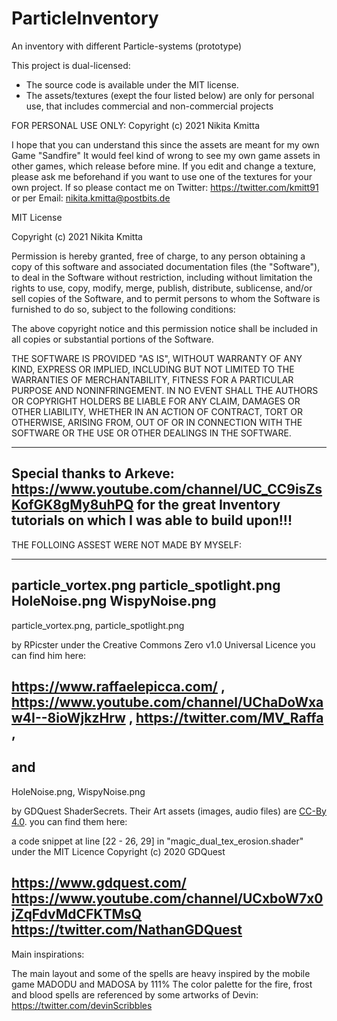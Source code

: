 # ParticleInventory
An inventory with different Particle-systems (prototype)


This project is dual-licensed:

- The source code is available under the MIT license.
- The assets/textures (exept the four listed below) are only for personal use, 
	that includes commercial and non-commercial projects



FOR PERSONAL USE ONLY:
Copyright (c) 2021 Nikita Kmitta

I hope that you can understand this since the assets are meant for my own Game "Sandfire"
It would feel kind of wrong to see my own game assets in other games, which release before mine.
If you edit and change a texture, please ask me beforehand if you want to use one of the textures for your own project.
	If so please contact me on Twitter: https://twitter.com/kmitt91
	or per Email: nikita.kmitta@postbits.de




MIT License

Copyright (c) 2021 Nikita Kmitta

Permission is hereby granted, free of charge, to any person obtaining a copy
of this software and associated documentation files (the "Software"), to deal
in the Software without restriction, including without limitation the rights
to use, copy, modify, merge, publish, distribute, sublicense, and/or sell
copies of the Software, and to permit persons to whom the Software is
furnished to do so, subject to the following conditions:

The above copyright notice and this permission notice shall be included in all
copies or substantial portions of the Software.

THE SOFTWARE IS PROVIDED "AS IS", WITHOUT WARRANTY OF ANY KIND, EXPRESS OR
IMPLIED, INCLUDING BUT NOT LIMITED TO THE WARRANTIES OF MERCHANTABILITY,
FITNESS FOR A PARTICULAR PURPOSE AND NONINFRINGEMENT. IN NO EVENT SHALL THE
AUTHORS OR COPYRIGHT HOLDERS BE LIABLE FOR ANY CLAIM, DAMAGES OR OTHER
LIABILITY, WHETHER IN AN ACTION OF CONTRACT, TORT OR OTHERWISE, ARISING FROM,
OUT OF OR IN CONNECTION WITH THE SOFTWARE OR THE USE OR OTHER DEALINGS IN THE
SOFTWARE.









-----------------------
Special thanks to Arkeve: https://www.youtube.com/channel/UC_CC9isZsKofGK8gMy8uhPQ
for the great Inventory tutorials on which I was able to build upon!!!
-----------------------




THE FOLLOING ASSEST WERE NOT MADE BY MYSELF:

-----------------------
particle_vortex.png
particle_spotlight.png
HoleNoise.png
WispyNoise.png
-----------------------

particle_vortex.png, particle_spotlight.png

by RPicster under the Creative Commons Zero v1.0 Universal Licence
you can find him here:

https://www.raffaelepicca.com/ ,
https://www.youtube.com/channel/UChaDoWxaw4I--8ioWjkzHrw ,
https://twitter.com/MV_Raffa ,
-----------------------
and
-----------------------

HoleNoise.png, WispyNoise.png

by GDQuest ShaderSecrets. Their Art assets (images, audio files) are [CC-By 4.0](https://creativecommons.org/licenses/by/4.0/).
you can find them here:

a code snippet at line [22 - 26, 29] in "magic_dual_tex_erosion.shader" under the MIT Licence 
Copyright (c) 2020 GDQuest

https://www.gdquest.com/
https://www.youtube.com/channel/UCxboW7x0jZqFdvMdCFKTMsQ
https://twitter.com/NathanGDQuest
-----------------------


Main inspirations:

The main layout and some of the spells are heavy inspired by the mobile game MADODU and MADOSA by 111%
The color palette for the fire, frost and blood spells are referenced by some artworks of Devin: https://twitter.com/devinScribbles


